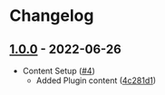 # Changelog

## [1.0.0](https://github.com/impulse-interactive/unreal-common-level-prototype-plugin/compare/0.2.0...1.0.0) - 2022-06-26

-   Content Setup ([#4](https://github.com/impulse-interactive/unreal-common-level-prototype-plugin/pull/4))
    -   Added Plugin content ([4c281d1](https://github.com/impulse-interactive/unreal-common-level-prototype-plugin/commit/4c281d1))
